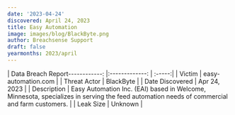 ```yaml
---
date: '2023-04-24'
discovered: April 24, 2023
title: Easy Automation
image: images/blog/BlackByte.png
author: Breachsense Support
draft: false
yearmonths: 2023/april
---
```


| Data Breach Report------------:     |:-------------:    | :-----:|
| Victim      | easy-automation.com      | 
| Threat Actor      | BlackByte      | 
| Date Discovered      | Apr 24, 2023      | 
| Description      | Easy Automation Inc. (EAI) based in Welcome, Minnesota, specializes in serving the feed automation needs of commercial and farm customers.      | 
| Leak Size      | Unknown      | 

